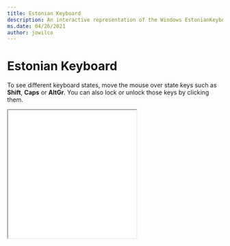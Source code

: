 ```yaml
---
title: Estonian Keyboard
description: An interactive representation of the Windows EstonianKeyboard. To see different keyboard states, click or move the mouse over the state keys.
ms.date: 04/26/2021
author: jowilco
---
```


# Estonian Keyboard

To see different keyboard states, move the mouse over state keys such as **Shift**, **Caps** or **AltGr**. You can also lock or unlock those keys by clicking them.

<iframe src="kbdest.html" height="300"></iframe>
